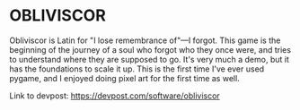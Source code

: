 # OBLIVISCOR

Obliviscor is Latin for "I lose remembrance of"—I forgot. This game is the beginning of the journey of a soul who forgot who they once were, and tries to understand where they are supposed to go. It's very much a demo, but it has the foundations to scale it up. This is the first time I've ever used pygame, and I enjoyed doing pixel art for the first time as well.

Link to devpost: https://devpost.com/software/obliviscor
